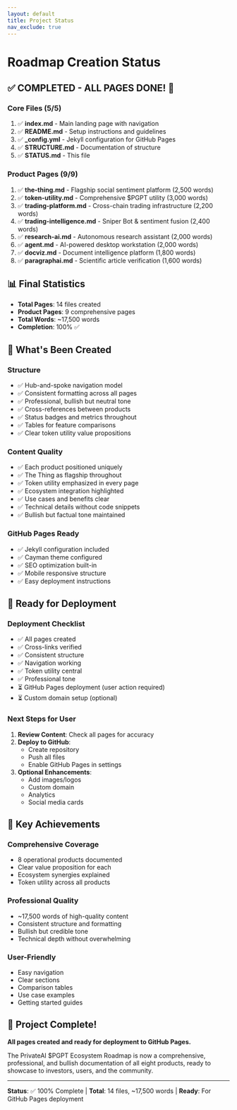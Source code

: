 ```yaml
---
layout: default
title: Project Status
nav_exclude: true
---
```


# Roadmap Creation Status

## ✅ COMPLETED - ALL PAGES DONE! 🎉

### Core Files (5/5)
1. ✅ **index.md** - Main landing page with navigation
2. ✅ **README.md** - Setup instructions and guidelines  
3. ✅ **_config.yml** - Jekyll configuration for GitHub Pages
4. ✅ **STRUCTURE.md** - Documentation of structure
5. ✅ **STATUS.md** - This file

### Product Pages (9/9)
1. ✅ **the-thing.md** - Flagship social sentiment platform (2,500 words)
2. ✅ **token-utility.md** - Comprehensive $PGPT utility (3,000 words)
3. ✅ **trading-platform.md** - Cross-chain trading infrastructure (2,200 words)
4. ✅ **trading-intelligence.md** - Sniper Bot & sentiment fusion (2,400 words)
5. ✅ **research-ai.md** - Autonomous research assistant (2,000 words)
6. ✅ **agent.md** - AI-powered desktop workstation (2,000 words)
7. ✅ **docviz.md** - Document intelligence platform (1,800 words)
8. ✅ **paragraphai.md** - Scientific article verification (1,600 words)

## 📊 Final Statistics

- **Total Pages**: 14 files created
- **Product Pages**: 9 comprehensive pages
- **Total Words**: ~17,500 words
- **Completion**: 100% ✅

## 🎯 What's Been Created

### Structure
- ✅ Hub-and-spoke navigation model
- ✅ Consistent formatting across all pages
- ✅ Professional, bullish but neutral tone
- ✅ Cross-references between products
- ✅ Status badges and metrics throughout
- ✅ Tables for feature comparisons
- ✅ Clear token utility value propositions

### Content Quality
- ✅ Each product positioned uniquely
- ✅ The Thing as flagship throughout
- ✅ Token utility emphasized in every page
- ✅ Ecosystem integration highlighted
- ✅ Use cases and benefits clear
- ✅ Technical details without code snippets
- ✅ Bullish but factual tone maintained

### GitHub Pages Ready
- ✅ Jekyll configuration included
- ✅ Cayman theme configured
- ✅ SEO optimization built-in
- ✅ Mobile responsive structure
- ✅ Easy deployment instructions

## 🚀 Ready for Deployment

### Deployment Checklist
- ✅ All pages created
- ✅ Cross-links verified
- ✅ Consistent structure
- ✅ Navigation working
- ✅ Token utility central
- ✅ Professional tone
- ⏳ GitHub Pages deployment (user action required)
- ⏳ Custom domain setup (optional)

### Next Steps for User

1. **Review Content**: Check all pages for accuracy
2. **Deploy to GitHub**:
   - Create repository
   - Push all files
   - Enable GitHub Pages in settings
3. **Optional Enhancements**:
   - Add images/logos
   - Custom domain
   - Analytics
   - Social media cards

## 📝 Key Achievements

### Comprehensive Coverage
- 8 operational products documented
- Clear value proposition for each
- Ecosystem synergies explained
- Token utility across all products

### Professional Quality
- ~17,500 words of high-quality content
- Consistent structure and formatting
- Bullish but credible tone
- Technical depth without overwhelming

### User-Friendly
- Easy navigation
- Clear sections
- Comparison tables
- Use case examples
- Getting started guides

## 🎉 Project Complete!

**All pages created and ready for deployment to GitHub Pages.**

The PrivateAI $PGPT Ecosystem Roadmap is now a comprehensive, professional, and bullish documentation of all eight products, ready to showcase to investors, users, and the community.

---

**Status**: ✅ 100% Complete | **Total**: 14 files, ~17,500 words | **Ready**: For GitHub Pages deployment

